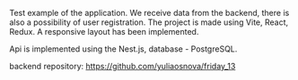 Test example of the application. 
We receive data from the backend, there is also a possibility of user registration. 
The project is made using Vite, React, Redux. 
A responsive layout has been implemented.


Api is implemented using the Nest.js, database - PostgreSQL.

backend repository: https://github.com/yuliaosnova/friday_13


